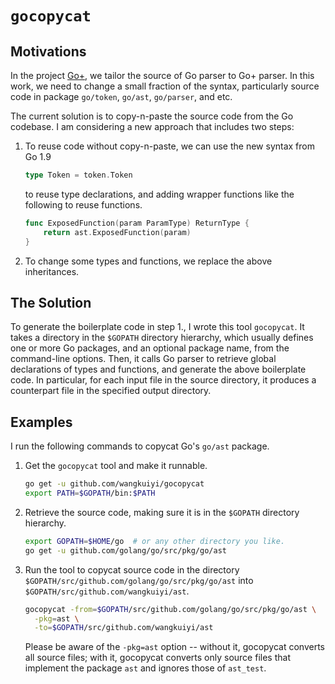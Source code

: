 # `gocopycat`


## Motivations

In the project [Go+](https://github.com/goplus/gop), we tailor the source of Go
parser to Go+ parser.  In this work, we need to change a small fraction of the
syntax, particularly source code in package `go/token`, `go/ast`, `go/parser`,
and etc.

The current solution is to copy-n-paste the source code from the Go codebase.  I
am considering a new approach that includes two steps:

1. To reuse code without copy-n-paste, we can use the new syntax from Go 1.9

   ```go
   type Token = token.Token
   ```

   to reuse type declarations, and adding wrapper functions like the following
   to reuse functions.

   ```go
   func ExposedFunction(param ParamType) ReturnType {
       return ast.ExposedFunction(param)
   }
   ```

1. To change some types and functions, we replace the above inheritances.

## The Solution

To generate the boilerplate code in step 1., I wrote this tool `gocopycat`.  It
takes a directory in the `$GOPATH` directory hierarchy, which usually defines one
or more Go packages, and an optional package name, from the command-line
options.  Then, it calls Go parser to retrieve global declarations of types and
functions, and generate the above boilerplate code.  In particular, for each
input file in the source directory, it produces a counterpart file in the
specified output directory.

## Examples

I run the following commands to copycat Go's `go/ast` package.

1. Get the `gocopycat` tool and make it runnable.

   ```bash
   go get -u github.com/wangkuiyi/gocopycat
   export PATH=$GOPATH/bin:$PATH
   ```

1. Retrieve the source code, making sure it is in the `$GOPATH` directory
   hierarchy.

   ```bash
   export GOPATH=$HOME/go  # or any other directory you like.
   go get -u github.com/golang/go/src/pkg/go/ast
   ```

1. Run the tool to copycat source code in the directory
   `$GOPATH/src/github.com/golang/go/src/pkg/go/ast` into
   `$GOPATH/src/github.com/wangkuiyi/ast`.

   ```bash
   gocopycat -from=$GOPATH/src/github.com/golang/go/src/pkg/go/ast \
     -pkg=ast \
     -to=$GOPATH/src/github.com/wangkuiyi/ast
   ```

   Please be aware of the `-pkg=ast` option -- without it, gocopycat converts
   all source files; with it, gocopycat converts only source files that
   implement the package `ast` and ignores those of `ast_test`.
